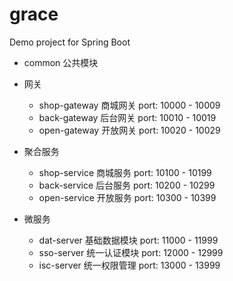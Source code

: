 # grace
Demo project for Spring Boot

- common 公共模块

- 网关
    - shop-gateway       商城网关            port: 10000 - 10009
    - back-gateway       后台网关            port: 10010 - 10019
    - open-gateway       开放网关            port: 10020 - 10029

- 聚合服务
    - shop-service       商城服务            port: 10100 - 10199
    - back-service       后台服务            port: 10200 - 10299
    - open-service       开放服务            port: 10300 - 10399

- 微服务
    - dat-server         基础数据模块        port: 11000 - 11999
    - sso-server         统一认证模块        port: 12000 - 12999
    - isc-server         统一权限管理        port: 13000 - 13999
